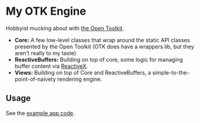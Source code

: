 # My OTK Engine

Hobbyist mucking about with [the Open Toolkit](https://opentk.net/).

* **Core:** A few low-level classes that wrap around the static API classes presented by the Open Toolkit (OTK does have a wrappers lib, but they aren't really to my taste)
* **ReactiveBuffers:** Building on top of core, some logic for managing buffer content via [ReactiveX](http://reactivex.io/).
* **Views:** Building on top of Core and ReactiveBuffers, a simple-to-the-point-of-naivety rendering engine.

## Usage

See the [example app code](./src/ExampleApps.WinForms).